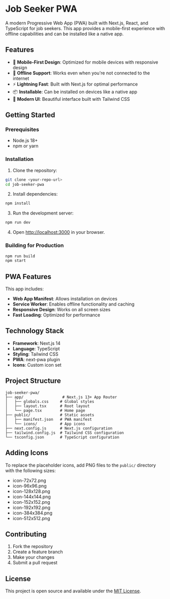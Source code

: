 # Job Seeker PWA

A modern Progressive Web App (PWA) built with Next.js, React, and TypeScript for job seekers. This app provides a mobile-first experience with offline capabilities and can be installed like a native app.

## Features

- 📱 **Mobile-First Design**: Optimized for mobile devices with responsive design
- 🔄 **Offline Support**: Works even when you're not connected to the internet
- ⚡ **Lightning Fast**: Built with Next.js for optimal performance
- 📦 **Installable**: Can be installed on devices like a native app
- 🎨 **Modern UI**: Beautiful interface built with Tailwind CSS

## Getting Started

### Prerequisites

- Node.js 18+
- npm or yarn

### Installation

1. Clone the repository:
```bash
git clone <your-repo-url>
cd job-seeker-pwa
```

2. Install dependencies:
```bash
npm install
```

3. Run the development server:
```bash
npm run dev
```

4. Open [http://localhost:3000](http://localhost:3000) in your browser.

### Building for Production

```bash
npm run build
npm start
```

## PWA Features

This app includes:

- **Web App Manifest**: Allows installation on devices
- **Service Worker**: Enables offline functionality and caching
- **Responsive Design**: Works on all screen sizes
- **Fast Loading**: Optimized for performance

## Technology Stack

- **Framework**: Next.js 14
- **Language**: TypeScript
- **Styling**: Tailwind CSS
- **PWA**: next-pwa plugin
- **Icons**: Custom icon set

## Project Structure

```
job-seeker-pwa/
├── app/                 # Next.js 13+ App Router
│   ├── globals.css     # Global styles
│   ├── layout.tsx      # Root layout
│   └── page.tsx        # Home page
├── public/             # Static assets
│   ├── manifest.json   # PWA manifest
│   └── icons/          # App icons
├── next.config.js      # Next.js configuration
├── tailwind.config.js  # Tailwind CSS configuration
└── tsconfig.json       # TypeScript configuration
```

## Adding Icons

To replace the placeholder icons, add PNG files to the `public/` directory with the following sizes:
- icon-72x72.png
- icon-96x96.png
- icon-128x128.png
- icon-144x144.png
- icon-152x152.png
- icon-192x192.png
- icon-384x384.png
- icon-512x512.png

## Contributing

1. Fork the repository
2. Create a feature branch
3. Make your changes
4. Submit a pull request

## License

This project is open source and available under the [MIT License](LICENSE).